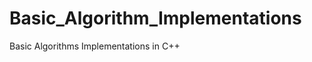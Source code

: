 Basic_Algorithm_Implementations
===============================

Basic Algorithms Implementations in C++ 
